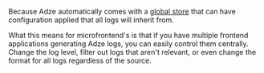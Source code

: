 Because Adze automatically comes with a [global store](../reference/global-store.md) that can have
configuration applied that all logs will inherit from.

What this means for microfrontend's is that
if you have multiple frontend applications generating Adze logs, you can easily control them
centrally. Change the log level, filter out logs that aren't relevant, or even change the format
for all logs regardless of the source.

